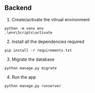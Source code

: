 ## Backend

1. Create/activate the vitrual environment

```
python -m venv env
.\env\Scripts\activate
```

2. Install all the dependencies required

```
pip install -r requirements.txt
```

3. Migrate the database

```
python manage.py migrate
```

4. Run the app

```
python manage.py runserver
```
